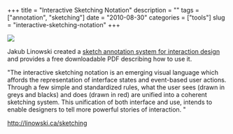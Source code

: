 +++
title = "Interactive Sketching Notation"
description = ""
tags = ["annotation", "sketching"]
date = "2010-08-30"
categories = ["tools"]
slug = "interactive-sketching-notation"
+++


<div class="tool-screenshot mb1"><a href="http://linowski.ca/sketching"><img id='bluga-thumbnail-2760' class='bluga-thumbnail custom' src='http://media.konigi.com/bluga/
wt5230689b7c0f6_custom.jpg'/></a></div><p>Jakub Linowski created a <a href="http://www.linowski.ca/sketching">sketch annotation system for interaction design</a> and provides a free downloadable PDF describing how to use it.</p>

<p>&quot;The interactive sketching notation is an emerging visual language which affords the representation of interface states and event-based user actions. Through a few simple and standardized rules, what the user sees (drawn in greys and blacks) and does (drawn in red) are unified into a coherent sketching system. This unification of both interface and use, intends to enable designers to tell more powerful stories of interaction. &quot;</p>

  
<p><a href="http://linowski.ca/sketching">http://linowski.ca/sketching</a></p>
      

